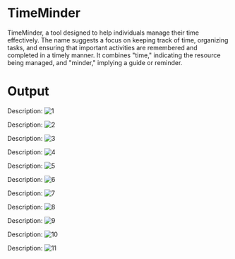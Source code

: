 # TimeMinder

TimeMinder, a tool designed to help individuals manage their time effectively. The name suggests a focus on keeping track of time, organizing tasks, and ensuring that important activities are remembered and completed in a timely manner. It combines "time," indicating the resource being managed, and "minder," implying a guide or reminder.

# Output
Description:
![1](https://github.com/user-attachments/assets/17c70f57-6804-403b-82c1-b04ce4c9bfa1)

Description:
![2](https://github.com/user-attachments/assets/2e7964aa-de5b-4824-9cb3-476d25f38ad7)

Description:
![3](https://github.com/user-attachments/assets/e3fe6ee8-513e-4c7d-bc62-8132e1f90445)

Description:
![4](https://github.com/user-attachments/assets/ca164599-6ae4-4e1e-a4e5-b98ccc6bd4c7)

Description:
![5](https://github.com/user-attachments/assets/e4495288-9bba-4b8e-b826-fa5e9867f78d)

Description:
![6](https://github.com/user-attachments/assets/96e598e3-2dcb-457d-a5ab-f6b5cbdb29d5)

Description:
![7](https://github.com/user-attachments/assets/cabcd25b-5409-4e20-9fcd-577044256e7d)

Description:
![8](https://github.com/user-attachments/assets/98da6f8c-70f8-4e75-ba14-9cc259f8dcff)

Description:
![9](https://github.com/user-attachments/assets/68e98478-5b36-40b1-b027-e75dc075686d)

Description:
![10](https://github.com/user-attachments/assets/b774fab9-f7c2-411f-a465-552b2ae3a0cd)

Description:
![11](https://github.com/user-attachments/assets/a51c4796-21ab-44f7-835e-9f118034c193)
